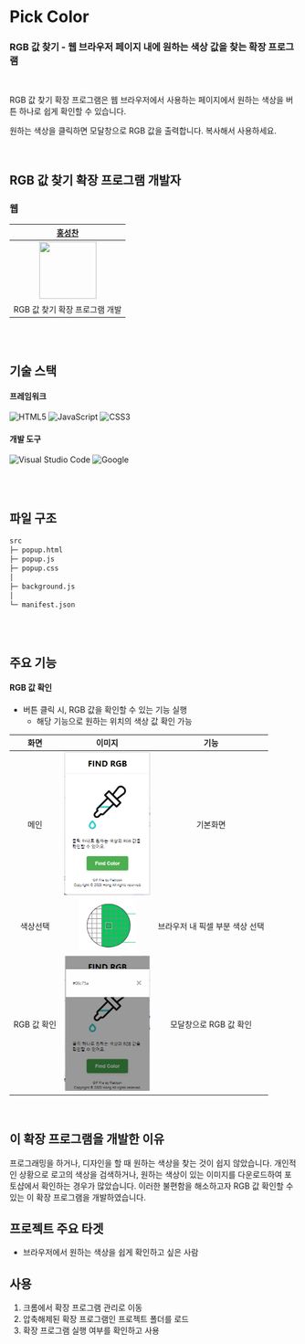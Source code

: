 # Pick Color

### **RGB 값 찾기** - 웹 브라우저 페이지 내에 원하는 색상 값을 찾는 확장 프로그램

<br/>

RGB 값 찾기 확장 프로그램은 웹 브라우저에서 사용하는 페이지에서 원하는 색상을 버튼 하나로 쉽게 확인할 수 있습니다.   

원하는 색상을 클릭하면 모달창으로 RGB 값을 출력합니다. 복사해서 사용하세요.   

<br/>

## RGB 값 찾기 확장 프로그램 개발자

### 웹
| [홍성찬](https://github.com/Hschan2) |
| :---: |
| <img src="https://avatars.githubusercontent.com/u/39434913?v=4" width="100" height="100"> |
| RGB 값 찾기 확장 프로그램 개발 |

<br/>
<br/>

## 기술 스택

#### 프레임워크
![HTML5](https://img.shields.io/badge/html5-%23E34F26.svg?style=for-the-badge&logo=html5&logoColor=white)
![JavaScript](https://img.shields.io/badge/javascript-%23323330.svg?style=for-the-badge&logo=javascript&logoColor=%23F7DF1E)
![CSS3](https://img.shields.io/badge/css3-%231572B6.svg?style=for-the-badge&logo=css3&logoColor=white)

#### 개발 도구
![Visual Studio Code](https://img.shields.io/badge/Visual%20Studio%20Code-0078d7.svg?style=for-the-badge&logo=visual-studio-code&logoColor=white)
![Google](https://img.shields.io/badge/google-4285F4?style=for-the-badge&logo=google&logoColor=white)

<br/>
<br/>

## 파일 구조
```
src
├─ popup.html
├─ popup.js
├─ popup.css
│
├─ background.js
│
└─ manifest.json
```

<br/>
<br/>

## 주요 기능

#### RGB 값 확인
* 버튼 클릭 시, RGB 값을 확인할 수 있는 기능 실행
    * 해당 기능으로 원하는 위치의 색상 값 확인 가능   

| 화면 | 이미지 | 기능 |
| :---: | :---: | :---: |
| 메인 | <img src="https://github.com/Hschan2/EverythingAboutJava/blob/master/Just-Make-Something/pickColor/main.PNG?raw=true" width="150"> | 기본화면 |
| 색상선택 | <img src="https://github.com/Hschan2/EverythingAboutJava/blob/master/Just-Make-Something/pickColor/pick.PNG?raw=true" width="100"> | 브라우저 내 픽셀 부분 색상 선택 |
| RGB 값 확인 | <img src="https://github.com/Hschan2/EverythingAboutJava/blob/master/Just-Make-Something/pickColor/check.PNG?raw=true" width="150"> | 모달창으로 RGB 값 확인 |

<br />

## 이 확장 프로그램을 개발한 이유
프로그래밍을 하거나, 디자인을 할 때 원하는 색상을 찾는 것이 쉽지 않았습니다. 개인적인 상황으로 로고의 색상을 검색하거나, 원하는 색상이 있는 이미지를 다운로드하여 포토샵에서 확인하는 경우가 많았습니다. 이러한 불편함을 해소하고자 RGB 값 확인할 수 있는 이 확장 프로그램을 개발하였습니다.   

## 프로젝트 주요 타겟
* 브라우저에서 원하는 색상을 쉽게 확인하고 싶은 사람

## 사용
1. 크롬에서 확장 프로그램 관리로 이동   
2. 압축해제된 확장 프로그램인 프로젝트 폴더를 로드   
3. 확장 프로그램 실행 여부를 확인하고 사용   
